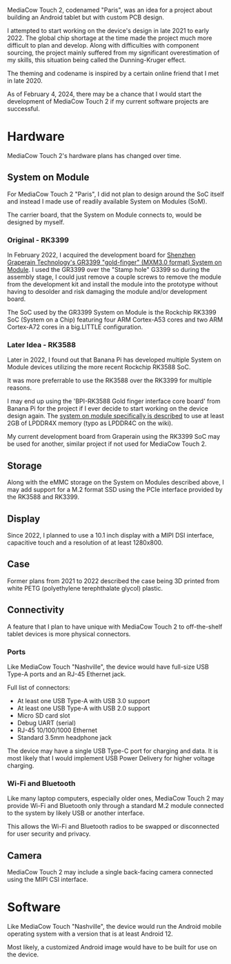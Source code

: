 MediaCow Touch 2, codenamed "Paris", was an idea for a project about building an Android tablet but with custom PCB design.

I attempted to start working on the device's design in late 2021 to early 2022. The global chip shortage at the time made the project much more difficult to plan and develop. Along with difficulties with component sourcing, the project mainly suffered from my significant overestimation of my skills, this situation being called the Dunning-Kruger effect. 

The theming and codename is inspired by a certain online friend that I met in late 2020.

As of February 4, 2024, there may be a chance that I would start the development of MediaCow Touch 2 if my current software projects are successful.

# Hardware
MediaCow Touch 2's hardware plans has changed over time.

## System on Module
For MediaCow Touch 2 "Paris", I did not plan to design around the SoC itself and instead I made use of readily available System on Modules (SoM).

The carrier board, that the System on Module connects to, would be designed by myself. 

### Original - RK3399
In February 2022, I acquired the development board for [Shenzhen Graperain Technology's GR3399 "gold-finger" (MXM3.0 format) System on Module](https://www.graperain.com/ARM-Embedded-RK3399-Development-Board/). I used the GR3399 over the "Stamp hole" G3399 so during the assembly stage, I could just remove a couple screws to remove the module from the development kit and install the module into the prototype without having to desolder and risk damaging the module and/or development board.

The SoC used by the GR3399 System on Module is the Rockchip RK3399 SoC (System on a Chip) featuring four ARM Cortex-A53 cores and two ARM Cortex-A72 cores in a big.LITTLE configuration.

### Later Idea - RK3588
Later in 2022, I found out that Banana Pi has developed multiple System on Module devices utilizing the more recent Rockchip RK3588 SoC.

It was more preferrable to use the RK3588 over the RK3399 for multiple reasons. 

I may end up using the 'BPI-RK3588 Gold finger interface core board' from Banana Pi for the project if I ever decide to start working on the device design again. The [system on module specifically is described](https://wiki.banana-pi.org/BPI-RK3588_Core_board_and_development_Kit) to use at least 2GB of LPDDR4X memory (typo as LPDDR4C on the wiki).

My current development board from Graperain using the RK3399 SoC may be used for another, similar project if not used for MediaCow Touch 2. 

## Storage
Along with the eMMC storage on the System on Modules described above, I may add support for a M.2 format SSD using the PCIe interface provided by the RK3588 and RK3399.

## Display
Since 2022, I planned to use a 10.1 inch display with a MIPI DSI interface, capacitive touch and a resolution of at least 1280x800.

## Case
Former plans from 2021 to 2022 described the case being 3D printed from white PETG (polyethylene terephthalate glycol) plastic.

## Connectivity
A feature that I plan to have unique with MediaCow Touch 2 to off-the-shelf tablet devices is more physical connectors. 

### Ports
Like MediaCow Touch "Nashville", the device would have full-size USB Type-A ports and an RJ-45 Ethernet jack.

Full list of connectors:

- At least one USB Type-A with USB 3.0 support
- At least one USB Type-A with USB 2.0 support
- Micro SD card slot
- Debug UART (serial)
- RJ-45 10/100/1000 Ethernet
- Standard 3.5mm headphone jack

The device may have a single USB Type-C port for charging and data. It is most likely that I would implement USB Power Delivery for higher voltage charging.

### Wi-Fi and Bluetooth
Like many laptop computers, especially older ones, MediaCow Touch 2 may provide Wi-Fi and Bluetooth only through a standard M.2 module connected to the system by likely USB or another interface.

This allows the Wi-Fi and Bluetooth radios to be swapped or disconnected for user security and privacy.

## Camera
MediaCow Touch 2 may include a single back-facing camera connected using the MIPI CSI interface.

# Software
Like MediaCow Touch "Nashville", the device would run the Android mobile operating system with a version that is at least Android 12. 

Most likely, a customized Android image would have to be built for use on the device.